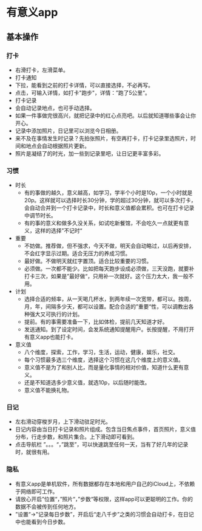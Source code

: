 # 有意义app

## 基本操作
### 打卡
* 右滑打卡，左滑菜单。
* 打卡通知
 * 下拉，能看到之前的打卡详情，可以直接选择，不必再写。
 * 点击，可输入详情，如打卡"跑步"，详情：”跑了5公里“。
* 打卡记录
 * 会自动记录地点，也可手动选择。
 * 如果一件事做完很高兴，就把记录中的红心点亮吧。以后就知道哪些事会让你开心。
 * 记录中添加照片，日记里可以浏览今日相册。
 * 来不及在事情发生时记录？先拍张照片，有空再打卡，打卡记录里选照片，时间和地点会自动根据照片更新。
 * 照片是凝结了的时光，加一些到记录里吧，让日记更丰富多彩。

### 习惯
* 时长
  * 有的事做的越久，意义越高，如学习，学半个小时是10p，一个小时就是20p。这样就可以选择时长30分钟，学的超过30分钟，就可以多次打卡，会自动合并到一个打卡记录中，时长和意义值都会累积。也可在打卡记录中调节时长。
  * 有的事的意义和做多久没关系，如试吃新餐馆，不会吃久一点就更有意义，这样的选择”不记时“
* 重要
  * 不妨做。推荐做，但不强求，今天不做，明天会自动略过，以后再安排，不会红字显示过期。适合无压力的养成习惯。
  * 最好做。不做明天就红字置顶。适合比较重要的习惯。
  * 必须做。一次都不能少。比如把每天跑步设成必须做，三天没跑，就要补打卡三次，如果是”最好做“，只用补一次就好。这个压力太大，我一般不用。
* 计划
  * 选择合适的频率，从一天喝几杯水，到两年续一次宽带，都可以。按周，月，年，间隔多少天，都可以设置。配合合适的”重要“性，可以调教出各种强大又可执行的计划。
  * 提前。有的事需要准备一下，比如体检，提前几天知道才好。
  * 发送通知。到了设定时间，会发系统通知提醒用户。长按提醒，不用打开有意义app也能打卡。
* 意义值
  * 八个维度，探索，工作，学习，生活，运动，健康，娱乐，社交。
  * 每个习惯最多选三个维度，选择这个习惯在这几个维度上的意义值。
  * 意义值不是为了和别人比，而是量化事情的相对价值，知道什么更有意义。
  * 还是不知道选多少意义值，就选10p，以后随时能改。
  * 意义值不能换礼物。
  
### 日记
* 左右滑动穿梭岁月，上下滑动驻足时光。
* 日记内容由当日打卡记录和照片组成。包含当日焦点事件，首页照片，意义值分布，行走步数，和照片集合。上下滑动即可看到。
* 点击导航栏 ”。。。“，”跳至”，可以快速跳至任何一天，当有了好几年的记录时，就很有用。

### 隐私
* 有意义app是单机软件，所有数据都存在本地和用户自己的iCloud上，不依赖于网络即可工作。
* 请放心开启”位置“，”照片“，”步数“等权限，这样app可以更聪明的工作。你的数据不会被传到任何地方。
* ”设置“->"记录每日步数”，开启后“走八千步”之类的习惯会自动打卡，在日记中也能看到今日步数。
  

